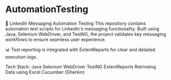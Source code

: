 # AutomationTesting

📩 LinkedIn Messaging Automation Testing
This repository contains automation test scripts for LinkedIn's messaging functionality. Built using Java, Selenium WebDriver, and TestNG, the project validates key messaging workflows to ensure seamless user experience.

📊 Test reporting is integrated with ExtentReports for clear and detailed execution logs.

Tech Stack:
Java
Selenium WebDriver
TestNG
ExtentReports
Retriveing Data using Excel
Cucumber (Gherkin)
